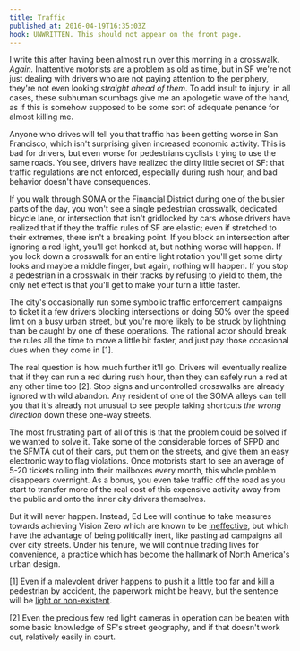 ```yaml
---
title: Traffic
published_at: 2016-04-19T16:35:03Z
hook: UNWRITTEN. This should not appear on the front page.
---
```


I write this after having been almost run over this morning in a crosswalk.
_Again._ Inattentive motorists are a problem as old as time, but in SF we're
not just dealing with drivers who are not paying attention to the periphery,
they're not even looking _straight ahead of them_. To add insult to injury, in
all cases, these subhuman scumbags give me an apologetic wave of the hand, as
if this is somehow supposed to be some sort of adequate penance for almost
killing me.

Anyone who drives will tell you that traffic has been getting worse in San
Francisco, which isn't surprising given increased economic activity. This is
bad for drivers, but even worse for pedestrians cyclists trying to use the same
roads. You see, drivers have realized the dirty little secret of SF: that
traffic regulations are not enforced, especially during rush hour, and bad
behavior doesn't have consequences.

If you walk through SOMA or the Financial District during one of the busier
parts of the day, you won't see a single pedestrian crosswalk, dedicated
bicycle lane, or intersection that isn't gridlocked by cars whose drivers have
realized that if they the traffic rules of SF are elastic; even if stretched to
their extremes, there isn't a breaking point. If you block an intersection
after ignoring a red light, you'll get honked at, but nothing worse will
happen. If you lock down a crosswalk for an entire light rotation you'll get
some dirty looks and maybe a middle finger, but again, nothing will happen. If
you stop a pedestrian in a crosswalk in their tracks by refusing to yield to
them, the only net effect is that you'll get to make your turn a little faster.

The city's occasionally run some symbolic traffic enforcement campaigns to
ticket it a few drivers blocking intersections or doing 50% over the speed
limit on a busy urban street, but you're more likely to be struck by lightning
than be caught by one of these operations. The rational actor should break the
rules all the time to move a little bit faster, and just pay those occasional
dues when they come in [1].

The real question is how much further it'll go. Drivers will eventually realize
that if they can run a red during rush hour, then they can safely run a red at
any other time too [2]. Stop signs and uncontrolled crosswalks are already
ignored with wild abandon. Any resident of one of the SOMA alleys can tell you
that it's already not unusual to see people taking shortcuts _the wrong
direction_ down these one-way streets.

The most frustrating part of all of this is that the problem could be solved if
we wanted to solve it. Take some of the considerable forces of SFPD and the
SFMTA out of their cars, put them on the streets, and give them an easy
electronic way to flag violations. Once motorists start to see an average of
5-20 tickets rolling into their mailboxes every month, this whole problem
disappears overnight. As a bonus, you even take traffic off the road as you
start to transfer more of the real cost of this expensive activity away from
the public and onto the inner city drivers themselves.

But it will never happen. Instead, Ed Lee will continue to take measures
towards achieving Vision Zero which are known to be [ineffective][ineffective],
but which have the advantage of being politically inert, like pasting ad
campaigns all over city streets. Under his tenure, we will continue trading
lives for convenience, a practice which has become the hallmark of North
America's urban design.

[1] Even if a malevolent driver happens to push it a little too far and kill a
    pedestrian by accident, the paperwork might be heavy, but the sentence will
    be [light or non-existent][light-sentence].

[2] Even the precious few red light cameras in operation can be beaten with
    some basic knowledge of SF's street geography, and if that doesn't work
    out, relatively easily in court.

[ineffective]: https://www.hoodline.com/2016/03/vision-zero-has-yet-to-reduce-san-francisco-traffic-fatalities
[light-sentence]: http://sf.streetsblog.org/2014/05/14/legal-system-fails-again-no-charges-for-trucker-who-killed-amelie/
